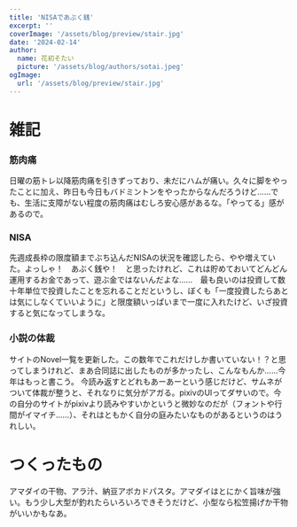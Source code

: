 ```yaml
---
title: 'NISAであぶく銭'
excerpt: ''
coverImage: '/assets/blog/preview/stair.jpg'
date: '2024-02-14'
author:
  name: 花初そたい
  picture: '/assets/blog/authors/sotai.jpeg'
ogImage:
  url: '/assets/blog/preview/stair.jpg'
---
```

# 雑記
### 筋肉痛
日曜の筋トレ以降筋肉痛を引きずっており、未だにハムが痛い。久々に脚をやったことに加え、昨日も今日もバドミントンをやったからなんだろうけど……でも、生活に支障がない程度の筋肉痛はむしろ安心感があるな。「やってる」感があるので。

### NISA
先週成長枠の限度額までぶち込んだNISAの状況を確認したら、やや増えていた。よっしゃ！　あぶく銭や！　と思ったけれど、これは貯めておいてどんどん運用するお金であって、遊ぶ金ではないんだよな……　最も良いのは投資して数十年単位で投資したことを忘れることだというし、ぼくも「一度投資したらあとは気にしなくていいように」と限度額いっぱいまで一度に入れたけど、いざ投資すると気になってしまうな。

### 小説の体裁
サイトのNovel一覧を更新した。この数年でこれだけしか書いていない！？と思ってしまうけれど、まあ合同誌に出したものが多かったし、こんなもんか……今年はもっと書こう。
今読み返すとどれもあーあーという感じだけど、サムネがついて体裁が整うと、それなりに気分がアガる。pixivのUIってダサいので。今の自分のサイトがpixivより読みやすいかというと微妙なのだが（フォントや行間がイマイチ……）、それはともかく自分の庭みたいなものがあるというのはうれしい。

# つくったもの
アマダイの干物、アラ汁、納豆アボカドパスタ。アマダイはとにかく旨味が強い。もう少し大型が釣れたらいろいろできそうだけど、小型なら松笠揚げか干物がいいかもなあ。